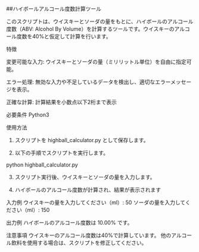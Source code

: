##ハイボールアルコール度数計算ツール

このスクリプトは、ウイスキーとソーダの量をもとに、ハイボールのアルコール度数（ABV: Alcohol By Volume）を計算するツールです。ウイスキーのアルコール度数を40%と仮定して計算を行います。

特徴

変更可能な入力: ウイスキーとソーダの量（ミリリットル単位）を自由に指定可能。

エラー処理: 無効な入力や不足しているデータを検出し、適切なエラーメッセージを表示。

正確な計算: 計算結果を小数点以下2桁まで表示

必要条件
Python3

使用方法

1. スクリプトを highball_calculator.py として保存します。


2. 以下の手順でスクリプトを実行します。

python highball_calculator.py


3. スクリプト実行後、ウイスキーとソーダの量を入力します。


4. ハイボールのアルコール度数が計算され、結果が表示されます

入力例
ウイスキーの量を入力してください（ml）: 50
ソーダの量を入力してください（ml）: 150

出力例
ハイボールのアルコール度数は 10.00% です。

注意事項
ウイスキーのアルコール度数は40%で計算しています。
他のアルコール飲料を使用する場合は、スクリプトを修正してください。
